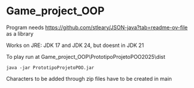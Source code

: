 # Game_project_OOP

Program needs https://github.com/stleary/JSON-java?tab=readme-ov-file as a library

Works on JRE: JDK 17 and JDK 24, but doesnt in JDK 21

To play run at Game_project_OOP\PrototipoProjetoPOO2025\dist
```
java -jar PrototipoProjetoPOO.jar
```
Characters to be added through zip files have to be created in main

